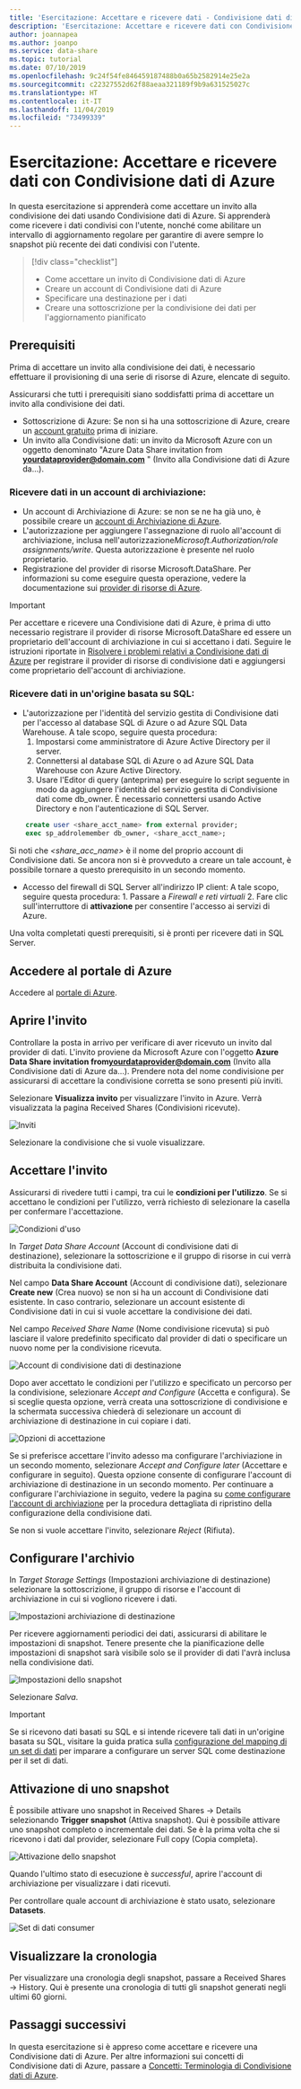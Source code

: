 ```yaml
---
title: 'Esercitazione: Accettare e ricevere dati - Condivisione dati di Azure'
description: 'Esercitazione: Accettare e ricevere dati con Condivisione dati di Azure'
author: joannapea
ms.author: joanpo
ms.service: data-share
ms.topic: tutorial
ms.date: 07/10/2019
ms.openlocfilehash: 9c24f54fe846459187488b0a65b2582914e25e2a
ms.sourcegitcommit: c22327552d62f88aeaa321189f9b9a631525027c
ms.translationtype: HT
ms.contentlocale: it-IT
ms.lasthandoff: 11/04/2019
ms.locfileid: "73499339"
---
```

# <a name="tutorial-accept-and-receive-data-using-azure-data-share"></a>Esercitazione: Accettare e ricevere dati con Condivisione dati di Azure  

In questa esercitazione si apprenderà come accettare un invito alla condivisione dei dati usando Condivisione dati di Azure. Si apprenderà come ricevere i dati condivisi con l'utente, nonché come abilitare un intervallo di aggiornamento regolare per garantire di avere sempre lo snapshot più recente dei dati condivisi con l'utente. 

> [!div class="checklist"]
> * Come accettare un invito di Condivisione dati di Azure
> * Creare un account di Condivisione dati di Azure
> * Specificare una destinazione per i dati
> * Creare una sottoscrizione per la condivisione dei dati per l'aggiornamento pianificato

## <a name="prerequisites"></a>Prerequisiti
Prima di accettare un invito alla condivisione dei dati, è necessario effettuare il provisioning di una serie di risorse di Azure, elencate di seguito. 

Assicurarsi che tutti i prerequisiti siano soddisfatti prima di accettare un invito alla condivisione dei dati. 

* Sottoscrizione di Azure: Se non si ha una sottoscrizione di Azure, creare un [account gratuito](https://azure.microsoft.com/free/) prima di iniziare.
* Un invito alla Condivisione dati: un invito da Microsoft Azure con un oggetto denominato "Azure Data Share invitation from **<yourdataprovider@domain.com>** " (Invito alla Condivisione dati di Azure da...).

### <a name="receive-data-into-a-storage-account"></a>Ricevere dati in un account di archiviazione: 

* Un account di Archiviazione di Azure: se non se ne ha già uno, è possibile creare un [account di Archiviazione di Azure](https://docs.microsoft.com/azure/storage/common/storage-quickstart-create-account). 
* L'autorizzazione per aggiungere l'assegnazione di ruolo all'account di archiviazione, inclusa nell'autorizzazione*Microsoft.Authorization/role assignments/write*. Questa autorizzazione è presente nel ruolo proprietario. 
* Registrazione del provider di risorse Microsoft.DataShare. Per informazioni su come eseguire questa operazione, vedere la documentazione sui [provider di risorse di Azure](https://docs.microsoft.com/azure/azure-resource-manager/resource-manager-supported-services). 

> [!IMPORTANT]
> Per accettare e ricevere una Condivisione dati di Azure, è prima di utto necessario registrare il provider di risorse Microsoft.DataShare ed essere un proprietario dell'account di archiviazione in cui si accettano i dati. Seguire le istruzioni riportate in [Risolvere i problemi relativi a Condivisione dati di Azure](data-share-troubleshoot.md) per registrare il provider di risorse di condivisione dati e aggiungersi come proprietario dell'account di archiviazione. 

### <a name="receive-data-into-a-sql-based-source"></a>Ricevere dati in un'origine basata su SQL:

* L'autorizzazione per l'identità del servizio gestita di Condivisione dati per l'accesso al database SQL di Azure o ad Azure SQL Data Warehouse. A tale scopo, seguire questa procedura: 
    1. Impostarsi come amministratore di Azure Active Directory per il server.
    1. Connettersi al database SQL di Azure o ad Azure SQL Data Warehouse con Azure Active Directory.
    1. Usare l'Editor di query (anteprima) per eseguire lo script seguente in modo da aggiungere l'identità del servizio gestita di Condivisione dati come db_owner. È necessario connettersi usando Active Directory e non l'autenticazione di SQL Server. 

```sql
    create user <share_acct_name> from external provider;     
    exec sp_addrolemember db_owner, <share_acct_name>; 
```      
Si noti che *<share_acc_name>* è il nome del proprio account di Condivisione dati. Se ancora non si è provveduto a creare un tale account, è possibile tornare a questo prerequisito in un secondo momento.         

* Accesso del firewall di SQL Server all'indirizzo IP client: A tale scopo, seguire questa procedura: 1. Passare a *Firewall e reti virtuali* 2. Fare clic sull'interruttore di **attivazione** per consentire l'accesso ai servizi di Azure. 

Una volta completati questi prerequisiti, si è pronti per ricevere dati in SQL Server.

## <a name="sign-in-to-the-azure-portal"></a>Accedere al portale di Azure

Accedere al [portale di Azure](https://portal.azure.com/).

## <a name="open-invitation"></a>Aprire l'invito

Controllare la posta in arrivo per verificare di aver ricevuto un invito dal provider di dati. L'invito proviene da Microsoft Azure con l'oggetto **Azure Data Share invitation from<yourdataprovider@domain.com>** (Invito alla Condivisione dati di Azure da...). Prendere nota del nome condivisione per assicurarsi di accettare la condivisione corretta se sono presenti più inviti. 

Selezionare **Visualizza invito** per visualizzare l'invito in Azure. Verrà visualizzata la pagina Received Shares (Condivisioni ricevute).

![Inviti](./media/invitations.png "Elenco di inviti") 

Selezionare la condivisione che si vuole visualizzare. 

## <a name="accept-invitation"></a>Accettare l'invito
Assicurarsi di rivedere tutti i campi, tra cui le **condizioni per l'utilizzo**. Se si accettano le condizioni per l'utilizzo, verrà richiesto di selezionare la casella per confermare l'accettazione. 

![Condizioni d'uso](./media/terms-of-use.png "Condizioni per l'utilizzo") 

In *Target Data Share Account* (Account di condivisione dati di destinazione), selezionare la sottoscrizione e il gruppo di risorse in cui verrà distribuita la condivisione dati. 

Nel campo **Data Share Account** (Account di condivisione dati), selezionare **Create new** (Crea nuovo) se non si ha un account di Condivisione dati esistente. In caso contrario, selezionare un account esistente di Condivisione dati in cui si vuole accettare la condivisione dei dati. 

Nel campo *Received Share Name* (Nome condivisione ricevuta) si può lasciare il valore predefinito specificato dal provider di dati o specificare un nuovo nome per la condivisione ricevuta. 

![Account di condivisione dati di destinazione](./media/target-data-share.png "Account di condivisione dati di destinazione") 

Dopo aver accettato le condizioni per l'utilizzo e specificato un percorso per la condivisione, selezionare *Accept and Configure* (Accetta e configura). Se si sceglie questa opzione, verrà creata una sottoscrizione di condivisione e la schermata successiva chiederà di selezionare un account di archiviazione di destinazione in cui copiare i dati. 

![Opzioni di accettazione](./media/accept-options.png "Opzioni di accettazione") 

Se si preferisce accettare l'invito adesso ma configurare l'archiviazione in un secondo momento, selezionare *Accept and Configure later* (Accettare e configurare in seguito). Questa opzione consente di configurare l'account di archiviazione di destinazione in un secondo momento. Per continuare a configurare l'archiviazione in seguito, vedere la pagina su [come configurare l'account di archiviazione](how-to-configure-mapping.md) per la procedura dettagliata di ripristino della configurazione della condivisione dati. 

Se non si vuole accettare l'invito, selezionare *Reject* (Rifiuta). 

## <a name="configure-storage"></a>Configurare l'archivio
In *Target Storage Settings* (Impostazioni archiviazione di destinazione) selezionare la sottoscrizione, il gruppo di risorse e l'account di archiviazione in cui si vogliono ricevere i dati. 

![Impostazioni archiviazione di destinazione](./media/target-storage-settings.png "Archiviazione di destinazione") 

Per ricevere aggiornamenti periodici dei dati, assicurarsi di abilitare le impostazioni di snapshot. Tenere presente che la pianificazione delle impostazioni di snapshot sarà visibile solo se il provider di dati l'avrà inclusa nella condivisione dati. 

![Impostazioni dello snapshot](./media/snapshot-settings.png "Impostazioni dello snapshot") 

Selezionare *Salva*. 

> [!IMPORTANT]
> Se si ricevono dati basati su SQL e si intende ricevere tali dati in un'origine basata su SQL, visitare la guida pratica sulla [configurazione del mapping di un set di dati](how-to-configure-mapping.md) per imparare a configurare un server SQL come destinazione per il set di dati. 

## <a name="trigger-a-snapshot"></a>Attivazione di uno snapshot

È possibile attivare uno snapshot in Received Shares -> Details selezionando **Trigger snapshot** (Attiva snapshot). Qui è possibile attivare uno snapshot completo o incrementale dei dati. Se è la prima volta che si ricevono i dati dal provider, selezionare Full copy (Copia completa). 

![Attivazione dello snapshot](./media/trigger-snapshot.png "Attivazione dello snapshot") 

Quando l'ultimo stato di esecuzione è *successful*, aprire l'account di archiviazione per visualizzare i dati ricevuti. 

Per controllare quale account di archiviazione è stato usato, selezionare **Datasets**. 

![Set di dati consumer](./media/consumer-datasets.png "Mapping dei set di dati consumer") 

## <a name="view-history"></a>Visualizzare la cronologia
Per visualizzare una cronologia degli snapshot, passare a Received Shares -> History. Qui è presente una cronologia di tutti gli snapshot generati negli ultimi 60 giorni. 

## <a name="next-steps"></a>Passaggi successivi
In questa esercitazione si è appreso come accettare e ricevere una Condivisione dati di Azure. Per altre informazioni sui concetti di Condivisione dati di Azure, passare a [Concetti: Terminologia di Condivisione dati di Azure](terminology.md).